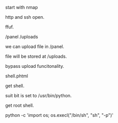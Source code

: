 start with nmap

http and ssh open.

ffuf.

/panel
/uploads

we can upload file in /panel.

file will be stored at /uploads.

bypass upload funcitonality.

shell.phtml

get shell.

suit bit is set to /usr/bin/python.

get root shell.

python -c 'import os; os.execl("/bin/sh", "sh", "-p")'